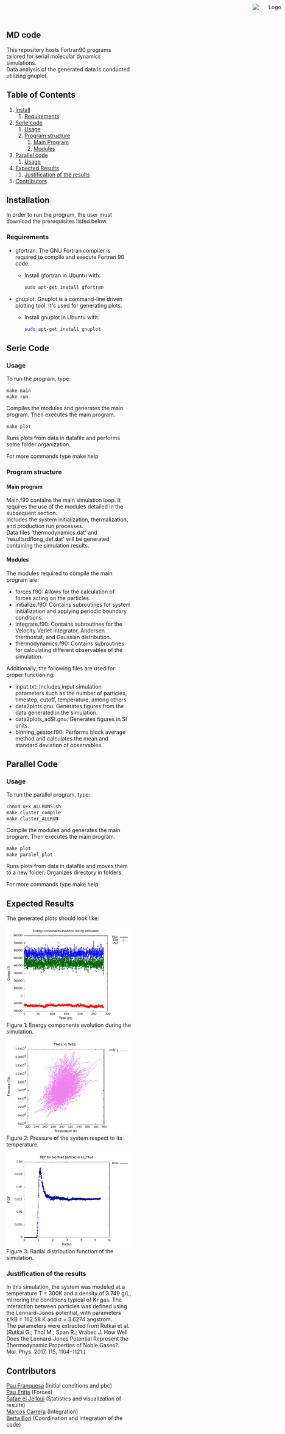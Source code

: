 <div style="width: 65%;">
<p align="right" width="100%">
   <img src="https://github.com/Eines-Informatiques-Avancades/awesome-readme/blob/master/icon.png" alt="Logo" width="75" style="position: absolute; top: 10px; right: 10px;">
</p>  
   
## MD code 	
This repository hosts Fortran90 programs tailored for serial molecular dynamics simulations.  
Data analysis of the generated data is conducted utilizing gnuplot.


## Table of Contents
1. [Install](#install)
   1. [Requirements](#requirements)
2. [Serie code](#serie-code)
	1. [Usage](#usage)
	2. [Program structure](#program-structure)
	   1. [Main Program](#main-program)
	   2. [Modules](#modules)
3. [Parallel code](#parallel-code)
	1. [Usage](#usage)
4. [Expected Results](#expected-results)
   1. [Justification of the results](#justification-of-the-results)
5. [Contributors](#contributors)


## Installation
In order to run the program, the user must download the prerequisites listed below.

### Requirements
- gfortran: The GNU Fortran compiler is required to compile and execute Fortran 90 code.
  - Install gfortran in Ubuntu with: 

    ```bash
    sudo apt-get install gfortran
    ```
- gnuplot: Gnuplot is a command-line driven plotting tool. It's used for generating plots.
  - Install gnuplot in Ubuntu with:

    ```bash
    sudo apt-get install gnuplot
    ```
## Serie Code

### Usage
To run the program, type:  

```
make main
make run
```
Compiles the modules and generates the main program. Then executes the main program.  

```
make plot
```
Runs plots from data in datafile and performs some folder organization.  

For more commands type make help

###  Program structure

####  Main program
Main.f90 contains the main simulation loop. It requires the use of the modules detailed in the subsequent section.  
Includes the system initialization, thermalization, and production run processes.  
Data files 'thermodynamics.dat' and 'resultsrdflong_def.dat' will be generated containing the simulation results.

####  Modules
The modules required to compile the main program are:

- forces.f90: Allows for the calculation of forces acting on the particles.
- initialize.f90: Contains subroutines for system initialization and applying periodic boundary conditions.
- integrate.f90: Contains subroutines for the Velocity Verlet integrator, Andersen thermostat, and Gaussian distribution.
- thermodynamics.f90: Contains subroutines for calculating different observables of the simulation.  

Additionally, the following files are used for proper functioning:
- input.txt: Includes input simulation parameters such as the number of particles, timestep, cutoff, temperature, among others.
- data2plots.gnu: Generates figures from the data generated in the simulation.  
- data2plots_adSI.gnu: Generates figures in SI units.  
- binning_gestor.f90: Performs block average method and calculates the mean and standard deviation of observables.

## Parallel Code

### Usage
To run the parallel program, type:  


```
chmod u+x ALLRUNS.sh
make cluster_compile
make cluster_ALLRUN
```
Compile the modules and generates the main program.  Then executes the main program.


```
make plot
make paralel_plot
```
Runs plots from data in datafile and moves them to a new folder. Organizes directory in folders.
 
For more commands type make help

##  Expected Results
The generated plots should look like:  

![Energy components evolution over time](https://github.com/Eines-Informatiques-Avancades/Project-I/blob/master/serie_code/Figs_SIunits/Esvst_SI.png)  
Figure 1: Energy components evolution during the simulation.

![Pressure vs Temperature in reduced units](https://github.com/Eines-Informatiques-Avancades/Project-I/blob/master/serie_code/Figs_SIunits/PvsT_SI.png)  
Figure 2: Pressure of the system respect to its temperature.

![Radial distribution function](https://github.com/Eines-Informatiques-Avancades/Project-I/blob/master/serie_code/Figs_redunits/RDF.png)  
Figure 3: Radial distribution function of the simulation.

###  Justification of the results
In this simulation, the system was modeled at a temperature T = 300K and a density of 3.749 g/L, mirroring the conditions typical of Kr gas.
The interaction between particles was defined using the Lennard-Jones potential, with parameters ε/kB = 162.58 K and σ = 3.6274 angstrom.  
The parameters were extracted from Rutkai et al. (Rutkai G.; Thol M.; Span R.; Vrabec J. How Well Does the Lennard-Jones Potential Represent the Thermodynamic Properties of Noble Gases?. Mol. Phys. 2017, 115, 1104–1121.)  

## Contributors
[Pau Franquesa](https://github.com/PFranqV) (Initial conditions and pbc)  
[Pau Eritja](https://github.com/PauEritja) (Forces)  
[Safae el Jelloui](https://github.com/SafaJeBo) (Statistics and visualization of results)  
[Marcos Carrera](https://github.com/Marcos-C-A) (Integration)  
[Berta Bori](https://github.com/bbobru) (Coordination and integration of the code)

</div>

